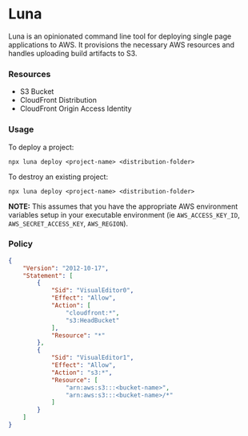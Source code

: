 # Luna
Luna is an opinionated command line tool for deploying single page applications to AWS. It provisions the necessary AWS resources and handles uploading build artifacts to S3.

### Resources
* S3 Bucket
* CloudFront Distribution
* CloudFront Origin Access Identity

### Usage
To deploy a project:
```
npx luna deploy <project-name> <distribution-folder>
```

To destroy an existing project: 
```
npx luna deploy <project-name> <distribution-folder>
```

**NOTE:** This assumes that you have the appropriate AWS environment variables setup in your executable environment (ie `AWS_ACCESS_KEY_ID`, `AWS_SECRET_ACCESS_KEY`, `AWS_REGION`). 

### Policy
```json
{
    "Version": "2012-10-17",
    "Statement": [
        {
            "Sid": "VisualEditor0",
            "Effect": "Allow",
            "Action": [
                "cloudfront:*",
                "s3:HeadBucket"
            ],
            "Resource": "*"
        },
        {
            "Sid": "VisualEditor1",
            "Effect": "Allow",
            "Action": "s3:*",
            "Resource": [
                "arn:aws:s3:::<bucket-name>",
                "arn:aws:s3:::<bucket-name>/*"
            ]
        }
    ]
}
```
